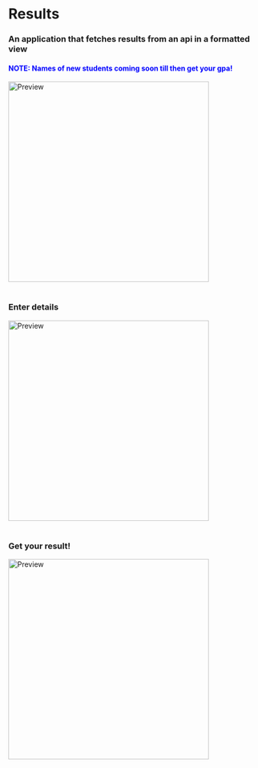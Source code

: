 # Results

<h3>An application that fetches results from an api in a formatted view</h3>
<h4 style="color:blue">NOTE: Names of new students coming soon till then get your gpa!</h4>

<img src="https://raw.github.com/DevGautam2000/Results/master/assets/splash.svg"  alt="Preview" width=400><br><br>
<h3>Enter details</h3>
<img src="https://raw.github.com/DevGautam2000/Results/master/assets/form.svg"  alt="Preview" width=400><br><br>
<h3>Get your result!</h3>
<img src="https://raw.github.com/DevGautam2000/Results/master/assets/result.svg"  alt="Preview" width=400><br><br>
